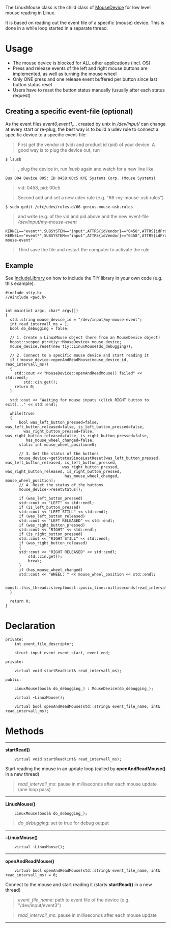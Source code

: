 The LinuxMouse class is the child class of [MouseDevice](http://code.google.com/p/tiy/wiki/ClassMouseDevice) for low level mouse reading in Linux.

It is based on reading out the event file of a specific (mouse) device. This is done in a while loop started in a separate thread.

# Usage #

  * The mouse device is blocked for ALL other applications (incl. OS)
  * Press and release events of the left and right mouse buttons are implemented, as well as turning the mouse wheel
  * Only ONE press and one release event buffered per button since last button status reset
  * Users have to reset the button status manually (usually after each status request)

## Creating a specific event-file (optional) ##
As the event files _event0_,_event1_,... created by unix in _/dev/input/_ can change at every start or re-plug, the best way is to build a udev rule to connect a specific device to a specific event-file:

> First get the vendor id (vid) and product id (pid) of your device. A good way is to plug the device out, run
```
$ lsusb
```
> , plug the device in, run _lsusb_ again and watch for a new line like
```
Bus 004 Device 005: ID 0458:00c5 KYE Systems Corp. (Mouse Systems)
```
> vid: 0458, pid: 00c5

> Second add and set a new udev rule (e.g. "66-my-mouse-usb.rules")
```
$ sudo gedit /etc/udev/rules.d/66-genius-mouse-usb.rules
```
> and write (e.g. of the vid and pid above and the new event-file _/dev/input/my-mouse-event_
```
KERNEL=="event*",SUBSYSTEM=="input",ATTRS{idVendor}=="0458",ATTRS{idProduct}=="00c5",MODE="0644"
KERNEL=="event*",SUBSYSTEM=="input",ATTRS{idVendor}=="0458",ATTRS{idProduct}=="00c5",SYMLINK+="input/my-mouse-event"
```

> Third save the file and restart the computer to activate the rule.

## Example ##

See [IncludeLibrary](http://code.google.com/p/tiy/wiki/IncludeLibrary) on how to include the TIY library in your own code (e.g. this example).

```
#include <tiy.h>
//#include <pwd.h>
 

int main(int argc, char* argv[])
{
  std::string mouse_device_id = "/dev/input/my-mouse-event";
  int read_intervall_ms = 1;  
  bool do_debugging = false;

  // 1. Create a LinuxMouse object (here from an MouseDevice object)
  boost::scoped_ptr<tiy::MouseDevice> mouse_device;
  mouse_device.reset(new tiy::LinuxMouse(do_debugging));

  // 2. Connect to a specific mouse device and start reading it
  if (!mouse_device->openAndReadMouse(mouse_device_id, read_intervall_ms))
  {
	std::cout << "MouseDevice::openAndReadMouse() failed" << std::endl;
        std::cin.get();
	return 0;
  }
 
  std::cout << "Waiting for mouse inputs (click RIGHT button to exit)..." << std::endl;

  while(true)
  {
      bool was_left_button_pressed=false, was_left_button_released=false, is_left_button_pressed=false,
	    was_right_button_pressed=false, was_right_button_released=false, is_right_button_pressed=false,
	     has_mouse_wheel_changed=false;
      static int mouse_wheel_position=0;

      // 3. Get the status of the buttons
      mouse_device->getStatusSinceLastReset(was_left_button_pressed, was_left_button_released, is_left_button_pressed,
					     was_right_button_pressed, was_right_button_released, is_right_button_pressed,
					      has_mouse_wheel_changed, mouse_wheel_position);
      // 4. Reset the status of the buttons
      mouse_device->resetStatus();

      if (was_left_button_pressed)
	  std::cout << "LEFT" << std::endl;
      if (is_left_button_pressed)
	  std::cout << "LEFT STILL" << std::endl;
      if (was_left_button_released)
	  std::cout << "LEFT RELEASED" << std::endl;
      if (was_right_button_pressed)
	  std::cout << "RIGHT" << std::endl;
      if (is_right_button_pressed)
	  std::cout << "RIGHT STILL" << std::endl;
      if (was_right_button_released)
      {
	  std::cout << "RIGHT RELEASED" << std::endl;
          std::cin.get();
          break;
      }
      if (has_mouse_wheel_changed)
	  std::cout << "WHEEL: " << mouse_wheel_position << std::endl;

      boost::this_thread::sleep(boost::posix_time::milliseconds(read_intervall_ms/2));
  }

  return 0;
}

```

# Declaration #

```
private:
	int event_file_descriptor;

	struct input_event event_start, event_end;

private:

	virtual void startRead(int& read_intervall_ms);

public:

	LinuxMouse(bool& do_debugging_) : MouseDevice(do_debugging_);

	virtual ~LinuxMouse();

	virtual bool openAndReadMouse(std::string& event_file_name, int& read_intervall_ms);
```

# Methods #

---

**startRead()**
```
	virtual void startRead(int& read_intervall_ms);
```
Start reading the mouse in an update loop (called by **openAndReadMouse()** in a new thread)
> _read`_`intervall`_`ms_: pause in milliseconds after each mouse update (one loop pass)

---

**LinuxMouse()**
```
	LinuxMouse(bool& do_debugging_);
```
> _do`_`debugging_: set to true for debug output

---

**`~`LinuxMouse()**
```
	virtual ~LinuxMouse();
```

---

**openAndReadMouse()**
```
	virtual bool openAndReadMouse(std::string& event_file_name, int& read_intervall_ms) = 0;
```
Connect to the mouse and start reading it (starts **startRead()** in a new thread)
> _event`_`file`_`name_: path to event file of the device (e.g. "/dev/input/event3")

> _read`_`intervall`_`ms_: pause in milliseconds after each mouse update

---
